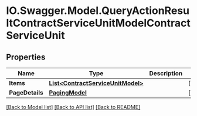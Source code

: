# IO.Swagger.Model.QueryActionResultContractServiceUnitModelContractServiceUnit
## Properties

Name | Type | Description | Notes
------------ | ------------- | ------------- | -------------
**Items** | [**List&lt;ContractServiceUnitModel&gt;**](ContractServiceUnitModel.md) |  | [optional] 
**PageDetails** | [**PagingModel**](PagingModel.md) |  | [optional] 

[[Back to Model list]](../README.md#documentation-for-models) [[Back to API list]](../README.md#documentation-for-api-endpoints) [[Back to README]](../README.md)

